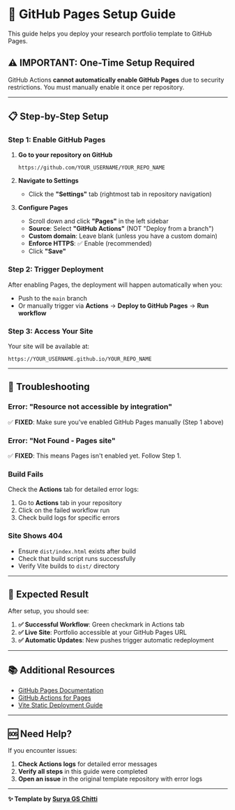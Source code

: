 # 🚀 GitHub Pages Setup Guide

This guide helps you deploy your research portfolio template to GitHub Pages.

## ⚠️ IMPORTANT: One-Time Setup Required

GitHub Actions **cannot automatically enable GitHub Pages** due to security restrictions. You must manually enable it once per repository.

---

## 📋 Step-by-Step Setup

### **Step 1: Enable GitHub Pages**

1. **Go to your repository on GitHub**
   ```
   https://github.com/YOUR_USERNAME/YOUR_REPO_NAME
   ```

2. **Navigate to Settings**
   - Click the **"Settings"** tab (rightmost tab in repository navigation)

3. **Configure Pages**
   - Scroll down and click **"Pages"** in the left sidebar
   - **Source**: Select **"GitHub Actions"** (NOT "Deploy from a branch")
   - **Custom domain**: Leave blank (unless you have a custom domain)
   - **Enforce HTTPS**: ✅ Enable (recommended)
   - Click **"Save"**

### **Step 2: Trigger Deployment**

After enabling Pages, the deployment will happen automatically when you:
- Push to the `main` branch
- Or manually trigger via **Actions** → **Deploy to GitHub Pages** → **Run workflow**

### **Step 3: Access Your Site**

Your site will be available at:
```
https://YOUR_USERNAME.github.io/YOUR_REPO_NAME
```

---

## 🔧 Troubleshooting

### **Error: "Resource not accessible by integration"**
✅ **FIXED**: Make sure you've enabled GitHub Pages manually (Step 1 above)

### **Error: "Not Found - Pages site"**
✅ **FIXED**: This means Pages isn't enabled yet. Follow Step 1.

### **Build Fails**
Check the **Actions** tab for detailed error logs:
1. Go to **Actions** tab in your repository
2. Click on the failed workflow run
3. Check build logs for specific errors

### **Site Shows 404**
- Ensure `dist/index.html` exists after build
- Check that build script runs successfully
- Verify Vite builds to `dist/` directory

---

## 🎯 Expected Result

After setup, you should see:

1. **✅ Successful Workflow**: Green checkmark in Actions tab
2. **✅ Live Site**: Portfolio accessible at your GitHub Pages URL
3. **✅ Automatic Updates**: New pushes trigger automatic redeployment

---

## 📚 Additional Resources

- [GitHub Pages Documentation](https://docs.github.com/en/pages)
- [GitHub Actions for Pages](https://github.com/marketplace?type=actions&query=pages)
- [Vite Static Deployment Guide](https://vitejs.dev/guide/static-deploy.html)

---

## 🆘 Need Help?

If you encounter issues:

1. **Check Actions logs** for detailed error messages
2. **Verify all steps** in this guide were completed
3. **Open an issue** in the original template repository with error logs

---

**✨ Template by [Surya GS Chitti](https://github.com/codechitti216)**
